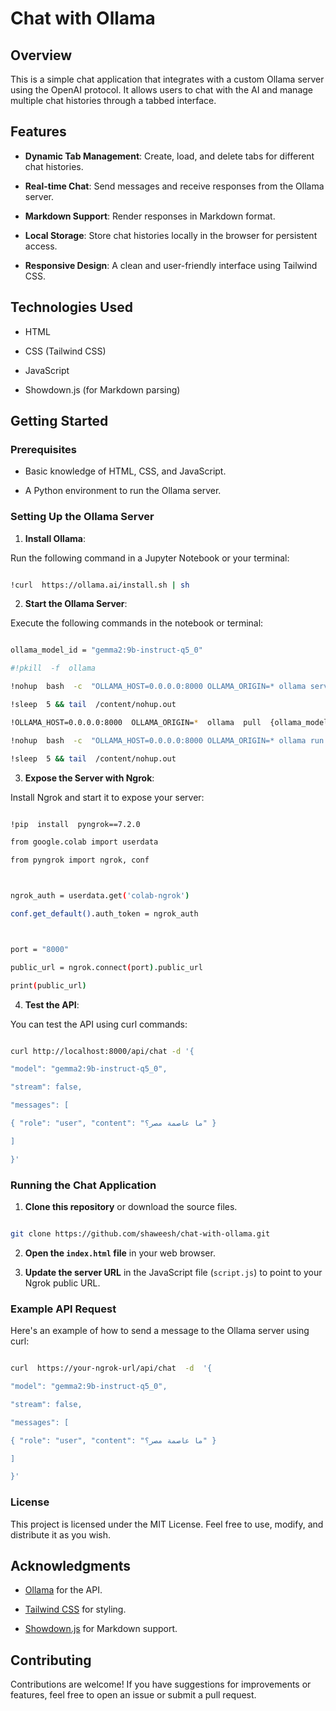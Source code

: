 # Chat with Ollama

## Overview

This is a simple chat application that integrates with a custom Ollama server using the OpenAI protocol. It allows users to chat with the AI and manage multiple chat histories through a tabbed interface.

## Features

- **Dynamic Tab Management**: Create, load, and delete tabs for different chat histories.

- **Real-time Chat**: Send messages and receive responses from the Ollama server.

- **Markdown Support**: Render responses in Markdown format.

- **Local Storage**: Store chat histories locally in the browser for persistent access.

- **Responsive Design**: A clean and user-friendly interface using Tailwind CSS.

## Technologies Used

- HTML

- CSS (Tailwind CSS)

- JavaScript

- Showdown.js (for Markdown parsing)

## Getting Started

### Prerequisites

- Basic knowledge of HTML, CSS, and JavaScript.

- A Python environment to run the Ollama server.

### Setting Up the Ollama Server

1.  **Install Ollama**:

Run the following command in a Jupyter Notebook or your terminal:

```bash

!curl  https://ollama.ai/install.sh | sh

```

2.  **Start the Ollama Server**:

Execute the following commands in the notebook or terminal:

```bash

ollama_model_id = "gemma2:9b-instruct-q5_0"

#!pkill  -f  ollama

!nohup  bash  -c  "OLLAMA_HOST=0.0.0.0:8000 OLLAMA_ORIGIN=* ollama serve" &

!sleep  5 && tail  /content/nohup.out

!OLLAMA_HOST=0.0.0.0:8000  OLLAMA_ORIGIN=*  ollama  pull  {ollama_model_id}

!nohup  bash  -c  "OLLAMA_HOST=0.0.0.0:8000 OLLAMA_ORIGIN=* ollama run {ollama_model_id}" &

!sleep  5 && tail  /content/nohup.out

```

3.  **Expose the Server with Ngrok**:

Install Ngrok and start it to expose your server:

```bash

!pip  install  pyngrok==7.2.0

from google.colab import userdata

from pyngrok import ngrok, conf



ngrok_auth = userdata.get('colab-ngrok')

conf.get_default().auth_token = ngrok_auth



port = "8000"

public_url = ngrok.connect(port).public_url

print(public_url)

```

4.  **Test the API**:

You can test the API using curl commands:

```bash

curl http://localhost:8000/api/chat -d '{

"model": "gemma2:9b-instruct-q5_0",

"stream": false,

"messages": [

{ "role": "user", "content": "ما عاصمة مصر؟" }

]

}'

```

### Running the Chat Application

1.  **Clone this repository** or download the source files.

```bash

git clone https://github.com/shaweesh/chat-with-ollama.git

```

2.  **Open the `index.html` file** in your web browser.

3.  **Update the server URL** in the JavaScript file (`script.js`) to point to your Ngrok public URL.

### Example API Request

Here's an example of how to send a message to the Ollama server using curl:

```bash

curl  https://your-ngrok-url/api/chat  -d  '{

"model": "gemma2:9b-instruct-q5_0",

"stream": false,

"messages": [

{ "role": "user", "content": "ما عاصمة مصر؟" }

]

}'

```

### License

This project is licensed under the MIT License. Feel free to use, modify, and distribute it as you wish.

## Acknowledgments

- [Ollama](https://ollama.com) for the API.

- [Tailwind CSS](https://tailwindcss.com) for styling.

- [Showdown.js](https://github.com/showdownjs/showdown) for Markdown support.

## Contributing

Contributions are welcome! If you have suggestions for improvements or features, feel free to open an issue or submit a pull request.
